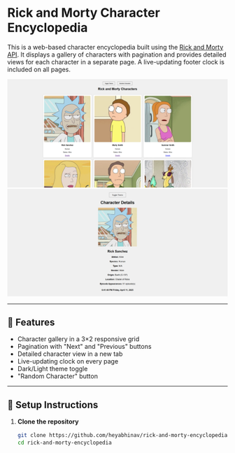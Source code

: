 # Rick and Morty Character Encyclopedia

This is a web-based character encyclopedia built using the [Rick and Morty API](https://rickandmortyapi.com/). It displays a gallery of characters with pagination and provides detailed views for each character in a separate page. A live-updating footer clock is included on all pages.

![Character Gallery Screenshot](screenshots/home.png)
![Character Detail Screenshot](screenshots/detail.png)

---

## 🚀 Features

- Character gallery in a 3×2 responsive grid
- Pagination with "Next" and "Previous" buttons
- Detailed character view in a new tab
- Live-updating clock on every page
- Dark/Light theme toggle
- "Random Character" button

---

## 🔧 Setup Instructions

1. **Clone the repository**
   ```bash
   git clone https://github.com/heyabhinav/rick-and-morty-encyclopedia.git
   cd rick-and-morty-encyclopedia
